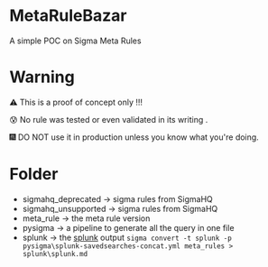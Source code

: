 # MetaRuleBazar
A simple POC on Sigma Meta Rules 

# Warning

⚠️ This is a proof of concept only !!!

😰 No rule was tested or even validated in its writing .

🎆 DO NOT use it in production unless you know what you're doing.

# Folder

- sigmahq_deprecated -> sigma rules from SigmaHQ
- sigmahq_unsupported -> sigma rules from SigmaHQ
- meta_rule -> the meta rule version 
- pysigma -> a pipeline to generate all the query in one file
- splunk -> the [splunk](splunk/splunk.md) output `sigma convert -t splunk -p pysigma\splunk-savedsearches-concat.yml meta_rules > splunk\splunk.md`

